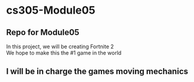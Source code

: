 # cs305-Module05
## Repo for Module05

In this project, we will be creating Fortnite 2  
We hope to make this the #1 game in the world


## I will be in charge the games moving mechanics 
